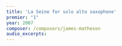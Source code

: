 ```yaml
---
title: 'La Seine for solo alto saxophone'
premier: "1"
year: 2007
composer: /composers/james-matheson
audio_excerpts: 
---
```

